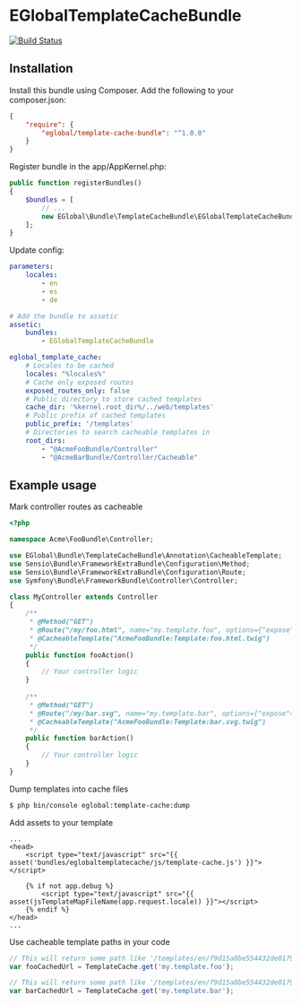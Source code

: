 # EGlobalTemplateCacheBundle

[![Build Status](https://travis-ci.org/eglobal-it/EGlobalTemplateCacheBundle.svg?branch=master)](https://travis-ci.org/eglobal-it/EGlobalTemplateCacheBundle)

## Installation

Install this bundle using Composer. Add the following to your composer.json:

```json
{
    "require": {
        "eglobal/template-cache-bundle": "^1.0.0"
    }
}
```

Register bundle in the app/AppKernel.php:

```php
public function registerBundles()
{
    $bundles = [
        // ...
        new EGlobal\Bundle\TemplateCacheBundle\EGlobalTemplateCacheBundle(),
    ];
}
```

Update config:

```yaml
parameters:
    locales:
        - en
        - es
        - de

# Add the bundle to assetic
assetic:
    bundles:
        - EGlobalTemplateCacheBundle

eglobal_template_cache:
    # Locales to be cached
    locales: "%locales%"
    # Cache only exposed routes
    exposed_routes_only: false
    # Public directory to store cached templates
    cache_dir: '%kernel.root_dir%/../web/templates'
    # Public prefix of cached templates
    public_prefix: '/templates'
    # Directories to search cacheable templates in
    root_dirs:
        - "@AcmeFooBundle/Controller"
        - "@AcmeBarBundle/Controller/Cacheable"
```

## Example usage

Mark controller routes as cacheable

```php
<?php

namespace Acme\FooBundle\Controller;

use EGlobal\Bundle\TemplateCacheBundle\Annotation\CacheableTemplate;
use Sensio\Bundle\FrameworkExtraBundle\Configuration\Method;
use Sensio\Bundle\FrameworkExtraBundle\Configuration\Route;
use Symfony\Bundle\FrameworkBundle\Controller\Controller;

class MyController extends Controller
{
    /**
     * @Method("GET")
     * @Route("/my/foo.html", name="my.template.foo", options={"expose"=true})
     * @CacheableTemplate("AcmeFooBundle:Template:foo.html.twig")
     */
    public function fooAction()
    {
        // Your controller logic
    }
    
    /**
     * @Method("GET")
     * @Route("/my/bar.svg", name="my.template.bar", options={"expose"=true})
     * @CacheableTemplate("AcmeFooBundle:Template:bar.svg.twig")
     */
    public function barAction()
    {
        // Your controller logic
    }
}
```

Dump templates into cache files

```bash
$ php bin/console eglobal:template-cache:dump
```

Add assets to your template

```twig
...
<head>
    <script type="text/javascript" src="{{ asset('bundles/eglobaltemplatecache/js/template-cache.js') }}"></script>
    
    {% if not app.debug %}
        <script type="text/javascript" src="{{ asset(jsTemplateMapFileName(app.request.locale)) }}"></script>
    {% endif %}
</head>
...
```

Use cacheable template paths in your code

```js
// This will return some path like '/templates/en/f9d15a8be554432de01799a8c51d123f.html'
var fooCachedUrl = TemplateCache.get('my.template.foo');

// This will return some path like '/templates/en/f9d15a8be554432de01799a8c51d123f.svg'
var barCachedUrl = TemplateCache.get('my.template.bar');
```
